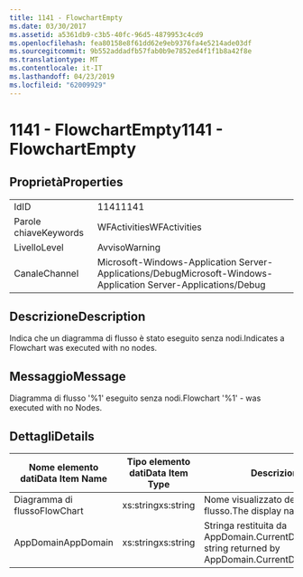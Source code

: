 ```yaml
---
title: 1141 - FlowchartEmpty
ms.date: 03/30/2017
ms.assetid: a5361db9-c3b5-40fc-96d5-4879953c4cd9
ms.openlocfilehash: fea80158e8f61dd62e9eb9376fa4e5214ade03df
ms.sourcegitcommit: 9b552addadfb57fab0b9e7852ed4f1f1b8a42f8e
ms.translationtype: MT
ms.contentlocale: it-IT
ms.lasthandoff: 04/23/2019
ms.locfileid: "62009929"
---
```

# <a name="1141---flowchartempty"></a><span data-ttu-id="d9f79-102">1141 - FlowchartEmpty</span><span class="sxs-lookup"><span data-stu-id="d9f79-102">1141 - FlowchartEmpty</span></span>
## <a name="properties"></a><span data-ttu-id="d9f79-103">Proprietà</span><span class="sxs-lookup"><span data-stu-id="d9f79-103">Properties</span></span>  
  
|||  
|-|-|  
|<span data-ttu-id="d9f79-104">Id</span><span class="sxs-lookup"><span data-stu-id="d9f79-104">ID</span></span>|<span data-ttu-id="d9f79-105">1141</span><span class="sxs-lookup"><span data-stu-id="d9f79-105">1141</span></span>|  
|<span data-ttu-id="d9f79-106">Parole chiave</span><span class="sxs-lookup"><span data-stu-id="d9f79-106">Keywords</span></span>|<span data-ttu-id="d9f79-107">WFActivities</span><span class="sxs-lookup"><span data-stu-id="d9f79-107">WFActivities</span></span>|  
|<span data-ttu-id="d9f79-108">Livello</span><span class="sxs-lookup"><span data-stu-id="d9f79-108">Level</span></span>|<span data-ttu-id="d9f79-109">Avviso</span><span class="sxs-lookup"><span data-stu-id="d9f79-109">Warning</span></span>|  
|<span data-ttu-id="d9f79-110">Canale</span><span class="sxs-lookup"><span data-stu-id="d9f79-110">Channel</span></span>|<span data-ttu-id="d9f79-111">Microsoft-Windows-Application Server-Applications/Debug</span><span class="sxs-lookup"><span data-stu-id="d9f79-111">Microsoft-Windows-Application Server-Applications/Debug</span></span>|  
  
## <a name="description"></a><span data-ttu-id="d9f79-112">Descrizione</span><span class="sxs-lookup"><span data-stu-id="d9f79-112">Description</span></span>  
 <span data-ttu-id="d9f79-113">Indica che un diagramma di flusso è stato eseguito senza nodi.</span><span class="sxs-lookup"><span data-stu-id="d9f79-113">Indicates a Flowchart was executed with no nodes.</span></span>  
  
## <a name="message"></a><span data-ttu-id="d9f79-114">Messaggio</span><span class="sxs-lookup"><span data-stu-id="d9f79-114">Message</span></span>  
 <span data-ttu-id="d9f79-115">Diagramma di flusso '%1' eseguito senza nodi.</span><span class="sxs-lookup"><span data-stu-id="d9f79-115">Flowchart '%1' - was executed with no Nodes.</span></span>  
  
## <a name="details"></a><span data-ttu-id="d9f79-116">Dettagli</span><span class="sxs-lookup"><span data-stu-id="d9f79-116">Details</span></span>  
  
|<span data-ttu-id="d9f79-117">Nome elemento dati</span><span class="sxs-lookup"><span data-stu-id="d9f79-117">Data Item Name</span></span>|<span data-ttu-id="d9f79-118">Tipo elemento dati</span><span class="sxs-lookup"><span data-stu-id="d9f79-118">Data Item Type</span></span>|<span data-ttu-id="d9f79-119">Descrizione</span><span class="sxs-lookup"><span data-stu-id="d9f79-119">Description</span></span>|  
|--------------------|--------------------|-----------------|  
|<span data-ttu-id="d9f79-120">Diagramma di flusso</span><span class="sxs-lookup"><span data-stu-id="d9f79-120">FlowChart</span></span>|<span data-ttu-id="d9f79-121">xs:string</span><span class="sxs-lookup"><span data-stu-id="d9f79-121">xs:string</span></span>|<span data-ttu-id="d9f79-122">Nome visualizzato del diagramma di flusso.</span><span class="sxs-lookup"><span data-stu-id="d9f79-122">The display name of the FlowChart.</span></span>|  
|<span data-ttu-id="d9f79-123">AppDomain</span><span class="sxs-lookup"><span data-stu-id="d9f79-123">AppDomain</span></span>|<span data-ttu-id="d9f79-124">xs:string</span><span class="sxs-lookup"><span data-stu-id="d9f79-124">xs:string</span></span>|<span data-ttu-id="d9f79-125">Stringa restituita da AppDomain.CurrentDomain.FriendlyName.</span><span class="sxs-lookup"><span data-stu-id="d9f79-125">The string returned by AppDomain.CurrentDomain.FriendlyName.</span></span>|
